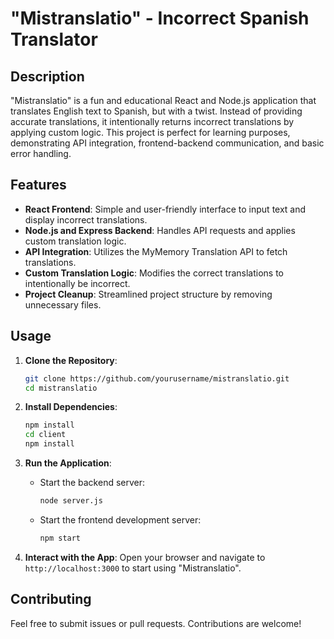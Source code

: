 # "Mistranslatio" - Incorrect Spanish Translator

## Description

"Mistranslatio" is a fun and educational React and Node.js application that translates English text to Spanish, but with a twist. Instead of providing accurate translations, it intentionally returns incorrect translations by applying custom logic. This project is perfect for learning purposes, demonstrating API integration, frontend-backend communication, and basic error handling.

## Features

- **React Frontend**: Simple and user-friendly interface to input text and display incorrect translations.
- **Node.js and Express Backend**: Handles API requests and applies custom translation logic.
- **API Integration**: Utilizes the MyMemory Translation API to fetch translations.
- **Custom Translation Logic**: Modifies the correct translations to intentionally be incorrect.
- **Project Cleanup**: Streamlined project structure by removing unnecessary files.

## Usage

1. **Clone the Repository**:

   ```sh
   git clone https://github.com/yourusername/mistranslatio.git
   cd mistranslatio
   ```

2. **Install Dependencies**:

   ```sh
   npm install
   cd client
   npm install
   ```

3. **Run the Application**:

   - Start the backend server:
     ```sh
     node server.js
     ```
   - Start the frontend development server:
     ```sh
     npm start
     ```

4. **Interact with the App**: Open your browser and navigate to `http://localhost:3000` to start using "Mistranslatio".

## Contributing

Feel free to submit issues or pull requests. Contributions are welcome!
